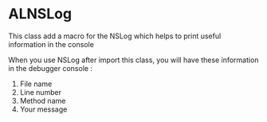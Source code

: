 # ALNSLog
This class add a macro for the NSLog which helps to print useful information in the console

When you use NSLog after import this class, you will have these information in the debugger console :
1. File name
2. Line number
3. Method name
4. Your message

